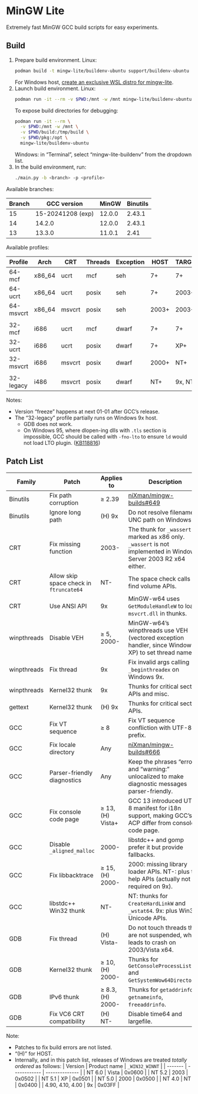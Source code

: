 # MinGW Lite

Extremely fast MinGW GCC build scripts for easy experiments.

## Build

1. Prepare build environment. Linux:
   ```bash
   podman build -t mingw-lite/buildenv-ubuntu support/buildenv-ubuntu
   ```
   For Windows host, [create an exclusive WSL distro for mingw-lite](doc/wsl-buildenv.md).
2. Launch build environment. Linux:
   ```bash
   podman run -it --rm -v $PWD:/mnt -w /mnt mingw-lite/buildenv-ubuntu
   ```
   To expose build directories for debugging:
   ```bash
   podman run -it --rm \
     -v $PWD:/mnt -w /mnt \
     -v $PWD/build:/tmp/build \
     -v $PWD/pkg:/opt \
     mingw-lite/buildenv-ubuntu
   ```
   Windows: in “Terminal”, select “mingw-lite-buildenv” from the dropdown list.
3. In the build environment, run:
   ```bash
   ./main.py -b <branch> -p <profile>
   ```

Available branches:

| Branch | GCC version | MinGW | Binutils |
| ------ | ----------- | ----- | -------- |
| 15 | 15-20241208 (exp) | 12.0.0 | 2.43.1 |
| 14 | 14.2.0 | 12.0.0 | 2.43.1 |
| 13 | 13.3.0 | 11.0.1 | 2.41 |

Available profiles:

| Profile | Arch | CRT | Threads | Exception | HOST | TARGET |
| ------- | ---- | --- | ------- | --------- | ---- | ------ |
| 64-mcf | x86_64 | ucrt | mcf | seh | 7+ | 7+ |
| 64-ucrt | x86_64 | ucrt | posix | seh | 7+ | 2003+ |
| 64-msvcrt | x86_64 | msvcrt | posix | seh | 2003+ | 2003+ |
| | | | | | | |
| 32-mcf | i686 | ucrt | mcf | dwarf | 7+ | 7+ |
| 32-ucrt | i686 | ucrt | posix | dwarf | 7+ | XP+ |
| 32-msvcrt | i686 | msvcrt | posix | dwarf | 2000+ | NT+ |
| | | | | | | |
| 32-legacy | i486 | msvcrt | posix | dwarf | NT+ | 9x, NT+ |

Notes:

- Version “freeze” happens at next 01-01 after GCC’s release.
- The “32-legacy” profile partially runs on Windows 9x host.
  - GDB does not work.
  - On Windows 95, where dlopen-ing dlls with `.tls` section is impossible, GCC should be called with `-fno-lto` to ensure `ld` would not load LTO plugin. ([KB118816](https://www.betaarchive.com/wiki/index.php/Microsoft_KB_Archive/118816))

## Patch List

| Family | Patch | Applies to | Description |
| ------ | ----- | ---------- | ----------- |
| Binutils | Fix path corruption | ≥ 2.39 | [niXman/mingw-builds#649](https://github.com/niXman/mingw-builds/issues/649) |
| Binutils | Ignore long path | (H) 9x | Do not resolve filename to UNC path on Windows 9x. |
| CRT | Fix missing function | 2003- | The thunk for `_wassert` is marked as x86 only. `_wassert` is not implemented in Windows Server 2003 R2 x64 either. |
| CRT | Allow skip space check in `ftruncate64` | NT- | The space check calls find volume APIs. |
| CRT | Use ANSI API | 9x | MinGW-w64 uses `GetModuleHandleW` to load `msvcrt.dll` in thunks. |
| winpthreads | Disable VEH | ≥ 5, 2000- | MinGW-w64’s winpthreads use VEH (vectored exception handler, since Windows XP) to set thread name. |
| winpthreads | Fix thread | 9x | Fix invalid args calling `_beginthreadex` on Windows 9x. |
| winpthreads | Kernel32 thunk | 9x | Thunks for critical section APIs and misc. |
| gettext | Kernel32 thunk | (H) 9x | Thunks for critical section APIs. |
| GCC | Fix VT sequence | ≥ 8 | Fix VT sequence confliction with UTF-8 prefix. |
| GCC | Fix locale directory | Any | [niXman/mingw-builds#666](https://github.com/niXman/mingw-builds/issues/666) |
| GCC | Parser-friendly diagnostics | Any | Keep the phrases “error:” and “warning:” unlocalized to make diagnostic messages parser-friendly. |
| GCC | Fix console code page | ≥ 13, (H) Vista+ | GCC 13 introduced UTF-8 manifest for i18n support, making GCC’s ACP differ from console code page. |
| GCC | Disable `_aligned_malloc` | 2000- | libstdc++ and gomp prefer it but provide fallbacks. |
| GCC | Fix libbacktrace | ≥ 15, (H) 2000- | 2000: missing library loader APIs. NT-: plus tool help APIs (actually not required on 9x). |
| GCC | libstdc++ Win32 thunk | NT- | NT: thunks for `CreateHardLinkW` and `_wstat64`. 9x: plus Win32 Unicode APIs. |
| GDB | Fix thread | (H) Vista- | Do not touch threads that are not suspended, which leads to crash on 2003/Vista x64. |
| GDB | Kernel32 thunk | ≥ 10, (H) 2000- | Thunks for `GetConsoleProcessList` and `GetSystemWow64DirectoryA`. |
| GDB | IPv6 thunk | ≥ 8.3, (H) 2000- | Thunks for `getaddrinfo`, `getnameinfo`, `freeaddrinfo`. |
| GDB | Fix VC6 CRT compatibility | (H) NT- | Disable time64 and largefile. |

Note:

- Patches to fix build errors are not listed.
- “(H)” for HOST.
- Internally, and in this patch list, releases of Windows are treated _totally ordered_ as follows:
  | Version | Product name | `_WIN32_WINNT` |
  | ------- | ------------ | -------------- |
  | NT 6.0 | Vista | 0x0600 |
  | NT 5.2 | 2003 | 0x0502 |
  | NT 5.1 | XP | 0x0501 |
  | NT 5.0 | 2000 | 0x0500 |
  | NT 4.0 | NT | 0x0400 |
  | 4.90, 4.10, 4.00 | 9x | 0x03FF |
